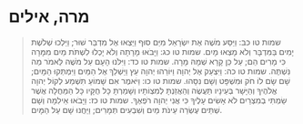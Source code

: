 # מרה, אילים

> שמות טו כב: וַיַּסַּע מֹשֶׁה אֶת יִשְׂרָאֵל מִיַּם סוּף וַיֵּצְאוּ אֶל מִדְבַּר שׁוּר; וַיֵּלְכוּ שְׁלֹשֶׁת יָמִים בַּמִּדְבָּר וְלֹא מָצְאוּ מָיִם.
> שמות טו כג: וַיָּבֹאוּ מָרָתָה וְלֹא יָכְלוּ לִשְׁתֹּת מַיִם מִמָּרָה כִּי מָרִים הֵם; עַל כֵּן קָרָא שְׁמָהּ מָרָה.
> שמות טו כד: וַיִּלֹּנוּ הָעָם עַל מֹשֶׁה לֵּאמֹר מַה נִּשְׁתֶּה.
> שמות טו כה: וַיִּצְעַק אֶל יְהוָה וַיּוֹרֵהוּ יְהוָה עֵץ וַיַּשְׁלֵךְ אֶל הַמַּיִם וַיִּמְתְּקוּ הַמָּיִם; שָׁם שָׂם לוֹ חֹק וּמִשְׁפָּט וְשָׁם נִסָּהוּ.
> שמות טו כו: וַיֹּאמֶר אִם שָׁמוֹעַ תִּשְׁמַע לְקוֹל יְהוָה אֱלֹהֶיךָ וְהַיָּשָׁר בְּעֵינָיו תַּעֲשֶׂה וְהַאֲזַנְתָּ לְמִצְוֹתָיו וְשָׁמַרְתָּ כָּל חֻקָּיו כָּל הַמַּחֲלָה אֲשֶׁר שַׂמְתִּי בְמִצְרַיִם לֹא אָשִׂים עָלֶיךָ כִּי אֲנִי יְהוָה רֹפְאֶךָ.
> שמות טו כז: וַיָּבֹאוּ אֵילִמָה וְשָׁם שְׁתֵּים עֶשְׂרֵה עֵינֹת מַיִם וְשִׁבְעִים תְּמָרִים; וַיַּחֲנוּ שָׁם עַל הַמָּיִם. 
 

